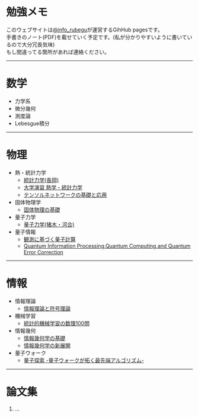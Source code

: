 # 勉強メモ

このウェブサイトは[@info_rubegu](https://twitter.com/info_rubegu)が運営するGihHub pagesです。  
手書きのノート(PDF)を載せていく予定です。(私が分かりやすいように書いているので大分冗長気味)  
もし間違ってる箇所があれば連絡ください。  

***
# 数学
- 力学系
- 微分幾何
- 測度論
- Lebesgue積分

***
# 物理
- 熱・統計力学
    - [統計力学(長岡)](https://yuuki-ichimiya.github.io/Physics/Thermal_Statistical_Mechanics/978-4000299091)
    - [大学演習 熱学・統計力学](https://yuuki-ichimiya.github.io/Physics/Thermal_Statistical_Mechanics/978_4785380328)
    - [テンソルネットワークの基礎と応用](https://yuuki-ichimiya.github.io/Physics/Thermal_Statistical_Mechanics/978_4781915159)
- 固体物理学
    - [固体物理の基礎](https://yuuki-ichimiya.github.io/Physics/Solid_State_Physics/978_4842701981)
- 量子力学
    - [量子力学(猪木・河合)](https://yuuki-ichimiya.github.io/Physics/Quantum_Mechanics/978_4061532090)
- 量子情報
    - [観測に基づく量子計算](https://yuuki-ichimiya.github.io/Physics/Quantum_Information/978_4339028706)
    - [Quantum Information Processing,Quantum Computing,and Quantum Error Correction](https://yuuki-ichimiya.github.io/Physics/Quantum_Information/978_0128219829)

***
# 情報
- 情報理論
    - [情報理論と符号理論](https://yuuki-ichimiya.github.io/Information/Information_Theory/978_4621063422)
- 機械学習
    - [統計的機械学習の数理100問](https://yuuki-ichimiya.github.io/Information/Machine_Learning/978_4320125070)
- 情報幾何
    - [情報幾何学の基礎](https://yuuki-ichimiya.github.io/Information/Information_Geometry/978_4320114517)
    - [情報幾何学の新展開](https://yuuki-ichimiya.github.io/Information/Information_Geometry/978_4781914633)
- 量子ウォーク
    - [量子探索 -量子ウォークが拓く最先端アルゴリズム-](https://yuuki-ichimiya.github.io/Information/Quantum_Walk/978_4764906303)

***
# 論文集
1. ...


<!-- https://qiita.com/tbpgr/items/989c6badefff69377da7 -->
